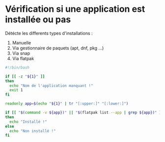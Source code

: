 # Vérification si une application est installée ou pas
Détécte les differents types d'installations :
1. Manuelle
2. Via gestionnaire de paquets (apt, dnf, pkg ...)
3. Via snap
4. Via flatpak

```bash
#!/bin/bash

if [[ -z "${1}" ]]
then
  echo "Nom de l'application manquant !"
  exit 1
fi

readonly app=$(echo "${1}" | tr "[:upper:]" "[:lower:]")

if [[ "$(command -v ${app})" || "$(flatpak list --app | grep ${app})" ]]
then
  echo "Installé !"
else
  echo "Non installé !"
fi

```
